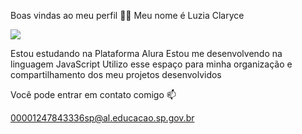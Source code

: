 Boas vindas ao meu perfil 🩵🍇
Meu nome é Luzia Claryce

![](https://www.google.com/url?sa=i&url=https%3A%2F%2Fknowyourmeme.com%2Fphotos%2F459965-my-little-pony-friendship-is-magic&psig=AOvVaw30JflTUlUWakWXK87o1pPU&ust=1713913594610000&source=images&cd=vfe&opi=89978449&ved=0CBEQjRxqGAoTCNjV6un31oUDFQAAAAAdAAAAABD8AQ)



Estou estudando na Plataforma Alura
Estou me desenvolvendo na linguagem JavaScript
Utilizo esse espaço para minha organização e compartilhamento dos meu projetos desenvolvidos

Você pode entrar em contato comigo 📫

00001247843336sp@al.educacao.sp.gov.br

<!--
**LuziaClaryce/LuziaClaryce** is a ✨ _special_ ✨ repository because its `README.md` (this file) appears on your GitHub profile.

Here are some ideas to get you started:

- 🔭 I’m currently working on ...
- 🌱 I’m currently learning ...
- 👯 I’m looking to collaborate on ...
- 🤔 I’m looking for help with ...
- 💬 Ask me about ...
- 📫 How to reach me: ...
- 😄 Pronouns: ...
- ⚡ Fun fact: ...
-->
